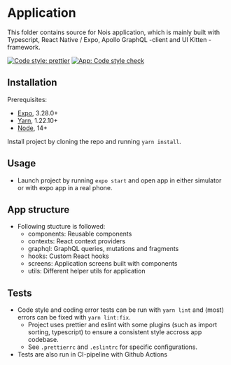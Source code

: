 # Application

This folder contains source for Nois application, which is mainly built with Typescript, React Native / Expo, Apollo GraphQL -client and UI Kitten -framework.

[![Code style: prettier](https://img.shields.io/badge/code_style-prettier-ff69b4.svg)](https://github.com/prettier/prettier)
[![App: Code style check](https://github.com/otahontas/nois/workflows/App:%20Code%20style%20check/badge.svg)](https://github.com/otahontas/nois/actions?query=workflow%3A%22App%3A+Code+style+check%22)

## Installation

Prerequisites:
- [Expo](https://expo.io/), 3.28.0+
- [Yarn](https://yarnpkg.com/), 1.22.10+
- [Node](https://nodejs.org/en/), 14+

Install project by cloning the repo and running `yarn install`.

## Usage

- Launch project by running `expo start` and open app in either simulator or with expo app in a real phone.

## App structure

- Following stucture is followed:
  - components: Reusable components
  - contexts: React context providers
  - graphql: GraphQL queries, mutations and fragments
  - hooks: Custom React hooks
  - screens: Application screens built with components
  - utils: Different helper utils for application

## Tests

- Code style and coding error tests can be run with `yarn lint` and (most) errors can be fixed with `yarn lint:fix`.
  - Project uses prettier and eslint with some plugins (such as import sorting, typescript) to ensure a consistent style accross app codebase.
  - See `.prettierrc` and `.eslintrc` for specific configurations.
- Tests are also run in CI-pipeline with Github Actions
